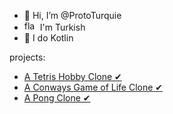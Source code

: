 - 👋 Hi, I’m @ProtoTurquie
- <img src="https://user-images.githubusercontent.com/98701057/163714399-9e33c467-818b-4436-9b3c-15b9053f999b.png" alt="flag" width="21" height="16"/> I'm Turkish 
- 👀 I do Kotlin

projects:
- [A Tetris Hobby Clone ✔](https://github.com/ProtoTurquie/Quadlet)
- [A Conways Game of Life Clone ✔](https://github.com/ProtoTurquie/GameOfLife)
- [A Pong Clone ✔](https://github.com/ProtoTurquie/PongGDX)
